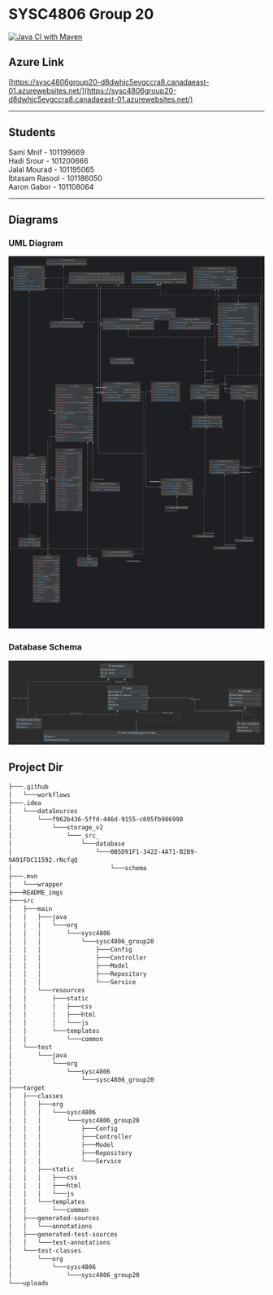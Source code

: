 # SYSC4806 Group 20
[![Java CI with Maven](https://github.com/jalalmourad/SYSC4806_Group20/actions/workflows/maven.yml/badge.svg)](https://github.com/jalalmourad/SYSC4806_Group20/actions/workflows/maven.yml)

## Azure Link
[https://sysc4806group20-d8dwhjc5evgccra8.canadaeast-01.azurewebsites.net/](https://sysc4806group20-d8dwhjc5evgccra8.canadaeast-01.azurewebsites.net/)
<hr>

## Students
Sami Mnif - 101199669  
Hadi Srour - 101200666  
Jalal Mourad - 101195065  
Ibtasam Rasool - 101186050  
Aaron Gabor - 101108064
<hr>

## Diagrams

### UML Diagram
![UML Diagram](/README_imgs/SYSC4806_Group20_UML3.png)

### Database Schema
![UML Diagram](/README_imgs/Database_Schema.png)

## Project Dir
```
├───.github
│   └───workflows
├───.idea
│   └───dataSources
│       └───f962b436-5ffd-446d-9155-c695fb986998
│           └───storage_v2
│               └───_src_
│                   └───database
│                       └───0B5D91F1-3422-4A71-B2B9-9A91FDC11592.rNcfqQ
│                           └───schema
├───.mvn
│   └───wrapper
├───README_imgs
├───src
│   ├───main
│   │   ├───java
│   │   │   └───org
│   │   │       └───sysc4806
│   │   │           └───sysc4806_group20
│   │   │               ├───Config
│   │   │               ├───Controller
│   │   │               ├───Model
│   │   │               ├───Repository
│   │   │               └───Service
│   │   └───resources
│   │       ├───static
│   │       │   ├───css
│   │       │   ├───html
│   │       │   └───js
│   │       └───templates
│   │           └───common
│   └───test
│       └───java
│           └───org
│               └───sysc4806
│                   └───sysc4806_group20
├───target
│   ├───classes
│   │   ├───org
│   │   │   └───sysc4806
│   │   │       └───sysc4806_group20
│   │   │           ├───Config
│   │   │           ├───Controller
│   │   │           ├───Model
│   │   │           ├───Repository
│   │   │           └───Service
│   │   ├───static
│   │   │   ├───css
│   │   │   ├───html
│   │   │   └───js
│   │   └───templates
│   │       └───common
│   ├───generated-sources
│   │   └───annotations
│   ├───generated-test-sources
│   │   └───test-annotations
│   └───test-classes
│       └───org
│           └───sysc4806
│               └───sysc4806_group20
└───uploads

```

